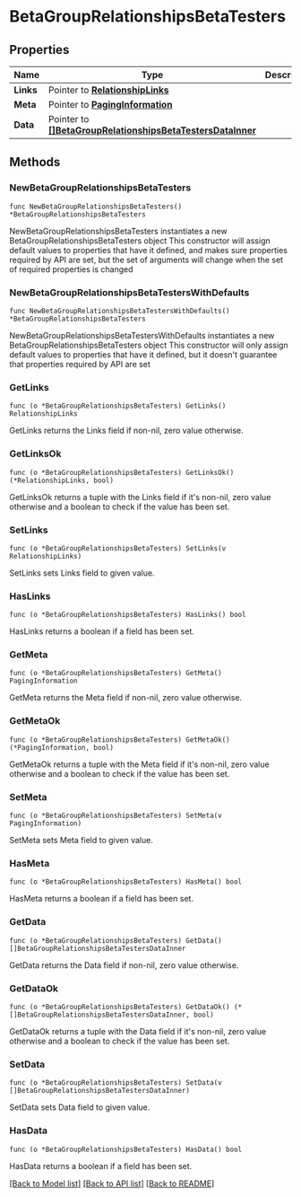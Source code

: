 # BetaGroupRelationshipsBetaTesters

## Properties

Name | Type | Description | Notes
------------ | ------------- | ------------- | -------------
**Links** | Pointer to [**RelationshipLinks**](RelationshipLinks.md) |  | [optional] 
**Meta** | Pointer to [**PagingInformation**](PagingInformation.md) |  | [optional] 
**Data** | Pointer to [**[]BetaGroupRelationshipsBetaTestersDataInner**](BetaGroupRelationshipsBetaTestersDataInner.md) |  | [optional] 

## Methods

### NewBetaGroupRelationshipsBetaTesters

`func NewBetaGroupRelationshipsBetaTesters() *BetaGroupRelationshipsBetaTesters`

NewBetaGroupRelationshipsBetaTesters instantiates a new BetaGroupRelationshipsBetaTesters object
This constructor will assign default values to properties that have it defined,
and makes sure properties required by API are set, but the set of arguments
will change when the set of required properties is changed

### NewBetaGroupRelationshipsBetaTestersWithDefaults

`func NewBetaGroupRelationshipsBetaTestersWithDefaults() *BetaGroupRelationshipsBetaTesters`

NewBetaGroupRelationshipsBetaTestersWithDefaults instantiates a new BetaGroupRelationshipsBetaTesters object
This constructor will only assign default values to properties that have it defined,
but it doesn't guarantee that properties required by API are set

### GetLinks

`func (o *BetaGroupRelationshipsBetaTesters) GetLinks() RelationshipLinks`

GetLinks returns the Links field if non-nil, zero value otherwise.

### GetLinksOk

`func (o *BetaGroupRelationshipsBetaTesters) GetLinksOk() (*RelationshipLinks, bool)`

GetLinksOk returns a tuple with the Links field if it's non-nil, zero value otherwise
and a boolean to check if the value has been set.

### SetLinks

`func (o *BetaGroupRelationshipsBetaTesters) SetLinks(v RelationshipLinks)`

SetLinks sets Links field to given value.

### HasLinks

`func (o *BetaGroupRelationshipsBetaTesters) HasLinks() bool`

HasLinks returns a boolean if a field has been set.

### GetMeta

`func (o *BetaGroupRelationshipsBetaTesters) GetMeta() PagingInformation`

GetMeta returns the Meta field if non-nil, zero value otherwise.

### GetMetaOk

`func (o *BetaGroupRelationshipsBetaTesters) GetMetaOk() (*PagingInformation, bool)`

GetMetaOk returns a tuple with the Meta field if it's non-nil, zero value otherwise
and a boolean to check if the value has been set.

### SetMeta

`func (o *BetaGroupRelationshipsBetaTesters) SetMeta(v PagingInformation)`

SetMeta sets Meta field to given value.

### HasMeta

`func (o *BetaGroupRelationshipsBetaTesters) HasMeta() bool`

HasMeta returns a boolean if a field has been set.

### GetData

`func (o *BetaGroupRelationshipsBetaTesters) GetData() []BetaGroupRelationshipsBetaTestersDataInner`

GetData returns the Data field if non-nil, zero value otherwise.

### GetDataOk

`func (o *BetaGroupRelationshipsBetaTesters) GetDataOk() (*[]BetaGroupRelationshipsBetaTestersDataInner, bool)`

GetDataOk returns a tuple with the Data field if it's non-nil, zero value otherwise
and a boolean to check if the value has been set.

### SetData

`func (o *BetaGroupRelationshipsBetaTesters) SetData(v []BetaGroupRelationshipsBetaTestersDataInner)`

SetData sets Data field to given value.

### HasData

`func (o *BetaGroupRelationshipsBetaTesters) HasData() bool`

HasData returns a boolean if a field has been set.


[[Back to Model list]](../README.md#documentation-for-models) [[Back to API list]](../README.md#documentation-for-api-endpoints) [[Back to README]](../README.md)


